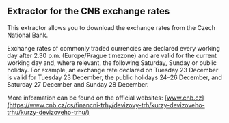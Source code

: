 ## Extractor for the CNB exchange rates

This extractor allows you to download the exchange rates from the Czech National Bank.

Exchange rates of commonly traded currencies are declared every working day after 2.30 p.m. (Europe/Prague timezone) and are valid for the current working day and, where relevant, the following Saturday, Sunday or public holiday. For example, an exchange rate declared on Tuesday 23 December is valid for Tuesday 23 December, the public holidays 24–26 December, and Saturday 27 December and Sunday 28 December.

More information can be found on the official websites: [www.cnb.cz](https://www.cnb.cz/cs/financni-trhy/devizovy-trh/kurzy-devizoveho-trhu/kurzy-devizoveho-trhu/)
